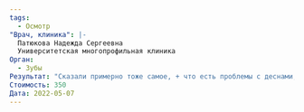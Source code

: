 ```yaml
---
tags:
  - Осмотр
"Врач, клиника": |-
  Патюкова Надежда Сергеевна
  Университетская многопрофильная клиника
Орган:
  - Зубы
Результат: "Сказали примерно тоже самое, + что есть проблемы с деснами, нужно делать гигиену (раз 3-4 месяца)и консультация ортодонта, возможно нарушение прикуса из-за отсутствующего зуба  "
Стоимость: 350
Дата: 2022-05-07
---
```

